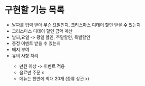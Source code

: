 <h1>구현할 기능 목록</h1>
<ul>
    <li>날짜를 입력 받아 무슨 요일인지, 크리스마스 디데이 할인 받을 수 있는지</li>
    <li>크리스마스 디데이 할인 금액 계산</li>
    <li>날짜,요일 -> 평일 할인, 주말할인, 특별할인</li>
    <li>증정 이벤트 받을 수 있는지</li>
    <li>배지 부여</li>
    <li>유의 사항 처리 </li>
    <ul>
        <li>만원 이상 -> 이벤트 적용</li>
        <li>음료만 주문 x</li>
        <li>메뉴는 한번에 최대 20개 (종류 상관 x)</li>
    </ul>
</ul>